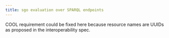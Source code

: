 ```yaml
---
title: sgo evaluation over SPARQL endpoints
---
```

COOL requirement could be fixed here because resource names are UUIDs as proposed in the interoperability spec.

